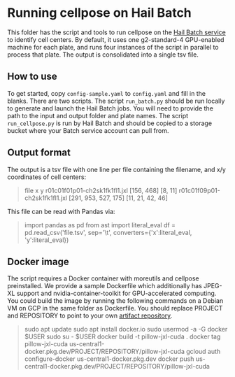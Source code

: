 # Running cellpose on Hail Batch

This folder has the script and tools to run cellpose on the [Hail Batch service](https://hail.is/docs/batch/service.html) to identify cell centers. By default, it uses one g2-standard-4 GPU-enabled machine for each plate, and runs four instances of the script in parallel to process that plate. The output is consolidated into a single tsv file.

## How to use

To get started, copy `config-sample.yaml` to `config.yaml` and fill in the blanks. There are two scripts. The script `run_batch.py` should be run locally to generate and launch the Hail Batch jobs. You will need to provide the path to the input and output folder and plate names. The script `run_cellpose.py` is run by Hail Batch and should be copied to a storage bucket where your Batch service account can pull from.

## Output format
The output is a tsv file with one line per file containing the filename, and x/y coordinates of cell centers:

> file	x	y
r01c01f01p01-ch2sk1fk1fl1.jxl	[156, 468]	[8, 11]
r01c01f09p01-ch2sk1fk1fl1.jxl	[291, 953, 527, 175]	[11, 21, 42, 46]

This file can be read with Pandas via:

>import pandas as pd
from ast import literal_eval
df = pd.read_csv('file.tsv', sep='\t', converters={'x':literal_eval, 'y':literal_eval})

  
## Docker image

The script requires a Docker container with moreutils and cellpose preinstalled. We provide a sample Dockerfile which additionally has JPEG-XL support and nvidia-container-toolkit for GPU-accelerated computing. You could build the image by running the following commands on a Debian VM on GCP in the same folder as Dockerfile. You should replace PROJECT and REPOSITORY to point to your own [artifact repository](https://cloud.google.com/artifact-registry/docs/docker/store-docker-container-images).

> sudo apt update
sudo apt install docker.io
sudo usermod -a -G docker $USER
sudo su - $USER
docker build -t pillow-jxl-cuda .
docker tag pillow-jxl-cuda us-central1-docker.pkg.dev/PROJECT/REPOSITORY/pillow-jxl-cuda
gcloud auth configure-docker us-central1-docker.pkg.dev
docker push us-central1-docker.pkg.dev/PROJECT/REPOSITORY/pillow-jxl-cuda
